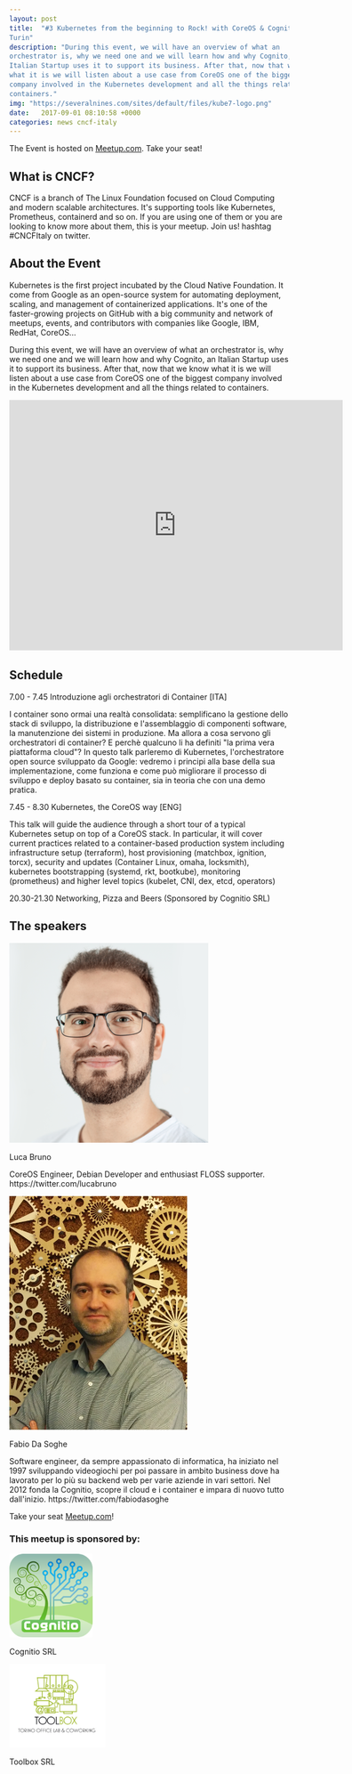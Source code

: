 ```yaml
---
layout: post
title:  "#3 Kubernetes from the beginning to Rock! with CoreOS & Cognitio in
Turin"
description: "During this event, we will have an overview of what an
orchestrator is, why we need one and we will learn how and why Cognito, an
Italian Startup uses it to support its business. After that, now that we know
what it is we will listen about a use case from CoreOS one of the biggest
company involved in the Kubernetes development and all the things related to
containers."
img: "https://severalnines.com/sites/default/files/kube7-logo.png"
date:   2017-09-01 08:10:58 +0000
categories: news cncf-italy
---
```


The Event is hosted on
[Meetup.com](https://www.meetup.com/CNCF-Italy/events/243039837/). Take your
seat!

## What is CNCF?

CNCF is a branch of The Linux Foundation focused on Cloud Computing and modern
scalable architectures. It's supporting tools like Kubernetes, Prometheus,
containerd and so on. If you are using one of them or you are looking to know
more about them, this is your meetup. Join us! hashtag #CNCFItaly on twitter.

## About the Event

<p>Kubernetes is the first project incubated by the Cloud Native Foundation. It
come from Google as an open-source system for automating deployment, scaling,
and management of containerized applications. It's one of the faster-growing
projects on GitHub with a big community and network of meetups, events, and
contributors with companies like Google, IBM, RedHat, CoreOS...</p>

<p>During this
event, we will have an overview of what an orchestrator is, why we need one and
we will learn how and why Cognito, an Italian Startup uses it to support its
business. After that, now that we know what it is we will listen about a use
case from CoreOS one of the biggest company involved in the Kubernetes
development and all the things related to containers.</p>

<iframe
src="https://www.google.com/maps/embed?pb=!1m14!1m8!1m3!1d11275.011205073011!2d7.669286!3d45.050238!3m2!1i1024!2i768!4f13.1!3m3!1m2!1s0x0%3A0x2adc0b0e358ddb6c!2sToolbox+Coworking!5e0!3m2!1sit!2sit!4v1504445603433"
width="600" height="450" frameborder="0" style="border:0"
allowfullscreen></iframe>

## Schedule

7.00 - 7.45 Introduzione agli orchestratori di Container [ITA]

I container sono ormai una realtà consolidata: semplificano la gestione dello
stack di sviluppo, la distribuzione e l'assemblaggio di componenti software, la
manutenzione dei sistemi in produzione. Ma allora a cosa servono gli
orchestratori di container? E perchè qualcuno li ha definiti "la prima vera
piattaforma cloud"? In questo talk parleremo di Kubernetes, l'orchestratore open
source sviluppato da Google: vedremo i principi alla base della sua
implementazione, come funziona e come può migliorare il processo di sviluppo e
deploy basato su container, sia in teoria che con una demo pratica.

7.45 - 8.30 Kubernetes, the CoreOS way [ENG]

This talk will guide the audience through a short tour of a typical Kubernetes
setup on top of a CoreOS stack. In particular, it will cover current practices
related to a container-based production system including infrastructure setup
(terraform), host provisioning (matchbox, ignition, torcx), security and updates
(Container Linux, omaha, locksmith), kubernetes bootstrapping (systemd, rkt,
bootkube), monitoring (prometheus) and higher level topics (kubelet, CNI, dex,
etcd, operators)

20.30-21.30 Networking, Pizza and Beers (Sponsored by Cognitio SRL)

## The speakers

<div class="row justify-content-md-center">
    <div class="col "></div>
    <div class="col-md-4 text-center">
        <img class="img-fluid"
        src="/img/speaker-luca-bruno.jpg">
        <p class="lead">Luca Bruno</p>
        <p>CoreOS Engineer, Debian Developer and enthusiast FLOSS supporter.
        https://twitter.com/lucabruno</p>
    </div>
    <div class="col-md-4 text-center">
        <img class="img-fluid"
        src="/img/speaker-fabiodesoghe.png">
        <p class="lead">Fabio Da Soghe</p>
        <p>Software engineer, da sempre appassionato di informatica, ha iniziato nel 1997
        sviluppando videogiochi per poi passare in ambito business dove ha lavorato per
        lo più su backend web per varie aziende in vari settori. Nel 2012 fonda la
        Cognitio, scopre il cloud e i container e impara di nuovo tutto dall'inizio.
        https://twitter.com/fabiodasoghe</p>
    </div>
    <div class="col"></div>
</div>

Take your seat
[Meetup.com](https://www.meetup.com/CNCF-Italy/events/243039837/)!

<div class="row justify-content-md-center">
    <div class="col"></div>
    <div class="col-md-auto">
        <h3>This meetup is sponsored by: </h3>
        <div class="row">
            <div class="col text-center">
                <img style="max-height:150px" src="/img/cognitio.png" class="fluid-img"><p>Cognitio SRL</p>
            </div>
            <div class="col text-center">
                <img style="max-height:150px" src="/img/toolbox_logo.jpg" class="fluid-img"><p>Toolbox SRL</p>
            </div>
        </div>
    </div>
    <div class="col"></div>
</div>
